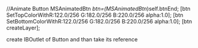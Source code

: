 //Animate Button
MSAnimatedBtn *btn=(MSAnimatedBtn*)self.btnEnd;
[btn SetTopColorWithR:122.0/256 G:182.0/256 B:220.0/256 alpha:1.0];
[btn SetBottomColorWithR:122.0/256 G:182.0/256 B:220.0/256 alpha:1.0];
[btn createLayer];


create IBOutlet of Button and than take its reference
